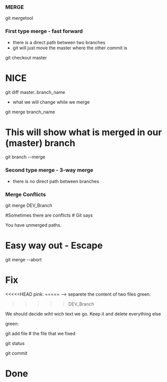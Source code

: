 
### MERGE

git mergetool

### First type merge - fast forward
* there is a direct path between two branches
* git will just move the master where the other commit is

git checkout master

# NICE
git diff master..branch_name
* what we will change while we merge

git merge branch_name


# This will show what is merged in our (master) branch
git branch --merge




### Second type merge - 3-way merge
* there is no direct path between branches




### Merge Conflicts

git merge DEV_Branch

#Sometimes there are conflicts # Git says

You have unmerged paths.

# Easy way out - Escape
git merge --abort

# Fix

<<<<<HEAD
pink:
=====		--> separete the content of two files
green:
>>>>>DEV_Branch

We should decide wiht wich text we go.
Keep it and delete everything else


green:

git add file	# the file that we fixed

git status

git commit

# Done